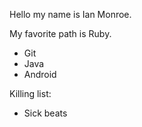 Hello my name is Ian Monroe.

My favorite path is Ruby.

* Git
* Java
* Android

Killing list:
* Sick beats

